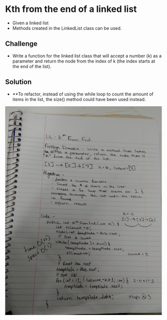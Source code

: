 # Kth from the end of a linked list

- Given a linked list
- Methods created in the LinkedList class can be used.

## Challenge

- Write a function for the linked list class that will accept a number (k) as a parameter and return the node from the index of k (the index starts at the end of the list).

## Solution

- **To refactor, instead of using the while loop to count the amount of items in the list, the size() method could have been used instead.

![](whiteboard07.jpg)